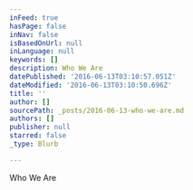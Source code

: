 ```yaml
---
inFeed: true
hasPage: false
inNav: false
isBasedOnUrl: null
inLanguage: null
keywords: []
description: Who We Are
datePublished: '2016-06-13T03:10:57.051Z'
dateModified: '2016-06-13T03:10:50.696Z'
title: ''
author: []
sourcePath: _posts/2016-06-13-who-we-are.md
authors: []
publisher: null
starred: false
_type: Blurb

---
```

Who We Are